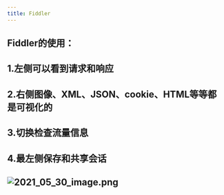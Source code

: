 ```yaml
---
title: Fiddler
---
```


## Fiddler的使用：
## 1.左侧可以看到请求和响应
## 2.右侧图像、XML、JSON、cookie、HTML等等都是可视化的
## 3.切换检查流量信息
## 4.最左侧保存和共享会话
## ![2021_05_30_image.png](https://cdn.logseq.com/%2F1e5b0e5f-d368-4a5d-86eb-09a690ee15d714f0e942-a8e9-4e25-ad06-953b644f0de52021_05_30_image.png?Expires=4775941555&Signature=EfziYxE8wLJmw27PcBLQcT4s0b0200WGk3253TfRxZLLrj7OFHFkrb0SlwsCrZqyJPMmgAgPTGMus~CCImlQheJo4tFJsoEII56bUVkqneJu~7qHsCRzPvoKb8t96pyCEs6OaBVMUZMb71bPmd~FwLkWc1~RWQ87sNGj379NED5EbI83MvXktI-BAIxUa4kajYo2CJqNCMuKkTxNoXhpcWQP8tToa6Y-W1O~M2sxxAZYN9k-BIZydyQfLLV-Sjd8tdDDrIg0xItj1F9VcctaLdRR1hM53CWT36-ZMye4LlK9YnstKQRTQkafYeruEXwEDho1IedMeS6xNEAFBr1iCw__&Key-Pair-Id=APKAJE5CCD6X7MP6PTEA)
